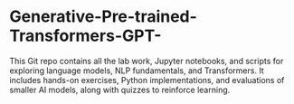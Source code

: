 # Generative-Pre-trained-Transformers-GPT-
This Git repo contains all the lab work, Jupyter notebooks, and scripts for exploring language models, NLP fundamentals, and Transformers. It includes hands-on exercises, Python implementations, and evaluations of smaller AI models, along with quizzes to reinforce learning.
